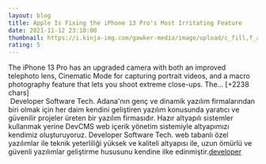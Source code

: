 ```yaml
--- 
layout: blog
title: Apple Is Fixing the iPhone 13 Pro's Most Irritating Feature
date: 2021-11-12 23:10:00
thumbnail: https://i.kinja-img.com/gawker-media/image/upload/c_fill,f_auto,fl_progressive,g_center,h_675,pg_1,q_80,w_1200/a0438b6d8bf2ffbdd976bfc407be839b.jpg
rating: 5
---
```

The iPhone 13 Pro has an upgraded camera with both an improved telephoto lens, Cinematic Mode for capturing portrait videos, and a macro photography feature that lets you shoot extreme close-ups. The… [+2238 chars]</br>&nbsp;Developer Software Tech. Adana'nın genç ve dinamik yazılım firmalarından biri olmak için her daim kendini geliştiren yazılım konusunda yaratıcı ve güvenilir projeler üreten bir yazılım firmasıdır. Hazır altyapılı sistemler kullanmak yerine DevCMS web içerik yönetim sistemiyle altyapımızı kendimiz oluşturuyoruz. Developer Software Tech. web tabanlı özel yazılımlar ile teknik yeterliliği yüksek ve kaliteli altyapısı ile, uzun ömürlü ve güvenli yazılımlar geliştirme hususunu kendine ilke edinmiştir.<a href="https://www.developerbilisim.com/">developer</a>